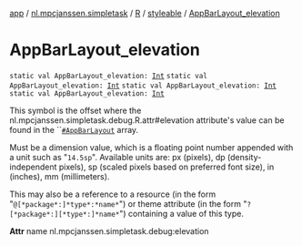 [app](../../../index.md) / [nl.mpcjanssen.simpletask](../../index.md) / [R](../index.md) / [styleable](index.md) / [AppBarLayout_elevation](.)

# AppBarLayout_elevation

`static val AppBarLayout_elevation: `[`Int`](https://kotlinlang.org/api/latest/jvm/stdlib/kotlin/-int/index.html)
`static val AppBarLayout_elevation: `[`Int`](https://kotlinlang.org/api/latest/jvm/stdlib/kotlin/-int/index.html)
`static val AppBarLayout_elevation: `[`Int`](https://kotlinlang.org/api/latest/jvm/stdlib/kotlin/-int/index.html)
`static val AppBarLayout_elevation: `[`Int`](https://kotlinlang.org/api/latest/jvm/stdlib/kotlin/-int/index.html)

This symbol is the offset where the nl.mpcjanssen.simpletask.debug.R.attr#elevation attribute's value can be found in the ``[`#AppBarLayout`](-app-bar-layout.md) array.

Must be a dimension value, which is a floating point number appended with a unit such as "`14.5sp`". Available units are: px (pixels), dp (density-independent pixels), sp (scaled pixels based on preferred font size), in (inches), mm (millimeters).

This may also be a reference to a resource (in the form "`@[*package*:]*type*:*name*`") or theme attribute (in the form "`?[*package*:][*type*:]*name*`") containing a value of this type.

**Attr**
name nl.mpcjanssen.simpletask.debug:elevation

